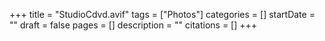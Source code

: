 +++
title = "StudioCdvd.avif"
tags = ["Photos"]
categories = []
startDate = ""
draft = false
pages = []
description = ""
citations = []
+++
